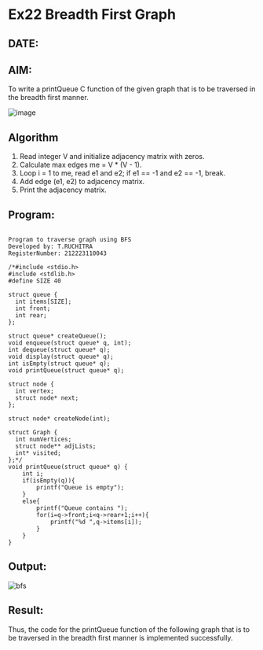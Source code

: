 # Ex22 Breadth First Graph
## DATE:
## AIM:
To write a printQueue C function of the given graph that is to be traversed in the breadth first manner.

![image](https://github.com/user-attachments/assets/f483f48c-6af0-4027-a993-01c108a50933)


## Algorithm
1. Read integer V and initialize adjacency matrix with zeros.
2. Calculate max edges me = V * (V - 1).
3. Loop i = 1 to me, read e1 and e2; if e1 == -1 and e2 == -1, break.
4. Add edge (e1, e2) to adjacency matrix.
5. Print the adjacency matrix.  

## Program:
```

Program to traverse graph using BFS
Developed by: T.RUCHITRA
RegisterNumber: 212223110043

/*#include <stdio.h>
#include <stdlib.h>
#define SIZE 40
 
struct queue {
  int items[SIZE];
  int front;
  int rear;
};
 
struct queue* createQueue();
void enqueue(struct queue* q, int);
int dequeue(struct queue* q);
void display(struct queue* q);
int isEmpty(struct queue* q);
void printQueue(struct queue* q);
 
struct node {
  int vertex;
  struct node* next;
};
 
struct node* createNode(int);
 
struct Graph {
  int numVertices;
  struct node** adjLists;
  int* visited;
};*/
void printQueue(struct queue* q) {
    int i;
    if(isEmpty(q)){
        printf("Queue is empty");
    }
    else{
        printf("Queue contains ");
        for(i=q->front;i<q->rear+1;i++){
            printf("%d ",q->items[i]);
        }
    }
}

```

## Output:
![bfs](https://github.com/user-attachments/assets/770a62ec-07d5-47cf-92eb-5246dc6ccfae)


## Result:
Thus, the code for the printQueue function of the following graph that is to be traversed in the breadth first manner is implemented successfully.
